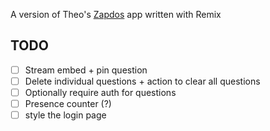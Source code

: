 A version of Theo's [Zapdos](https://github.com/TheoBr/zapdos) app written with Remix

## TODO

- [ ] Stream embed + pin question
- [ ] Delete individual questions + action to clear all questions
- [ ] Optionally require auth for questions
- [ ] Presence counter (?)
- [ ] style the login page
